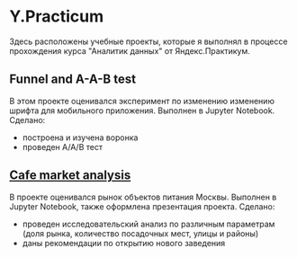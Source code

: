# Y.Practicum
Здесь расположены учебные проекты, которые я выполнял в процессе прохождения курса "Аналитик данных" от Яндекс.Практикум.



## Funnel and A-A-B test
В этом проекте оценивался эксперимент по изменению изменению шрифта для мобильного приложения. Выполнен в Jupyter Notebook. Сделано:
- построена и изучена воронка
- проведен А/А/В тест


## [Cafe market analysis](https://github.com/MNMikhail/Y.Practicum/tree/main/Cafe%20market%20analysis)
В проекте оценивался рынок объектов питания Москвы. Выполнен в Jupyter Notebook, также оформлена презентация проекта. Сделано:
- проведен исследовательский анализ по различным параметрам (доля рынка, количество посадочных мест, улицы и районы)
- даны рекомендации по открытию нового заведения
